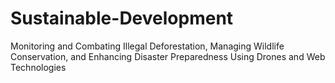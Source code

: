 # Sustainable-Development
 Monitoring and Combating Illegal Deforestation, Managing Wildlife Conservation, and Enhancing Disaster Preparedness Using Drones and Web Technologies
